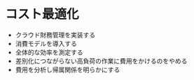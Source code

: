 # コスト最適化

* クラウド財務管理を実装する
* 消費モデルを導入する
* 全体的な効率を測定する
* 差別化につながらない高負荷の作業に費用をかけるのをやめる
* 費用を分析し帰属関係を明らかにする
